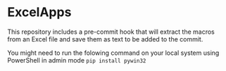 # ExcelApps

This repository includes a pre-commit hook that will extract the macros from an Excel file and save them as text to be added to the commit.

You might need to run the folowing command on your local system using PowerShell in admin mode
`pip install pywin32`
